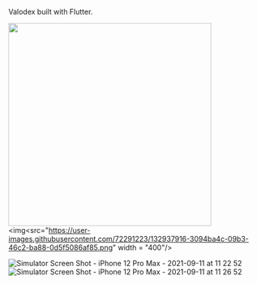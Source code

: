 Valodex built with Flutter.


<img  src = "https://user-images.githubusercontent.com/72291223/132937882-c719dfc7-e635-4848-b50e-3fb05f6b1d7c.png" width="400" />  <img<src="https://user-images.githubusercontent.com/72291223/132937916-3094ba4c-09b3-46c2-ba88-0d5f5086af85.png" width = "400"/>



![Simulator Screen Shot - iPhone 12 Pro Max - 2021-09-11 at 11 22 52](https://user-images.githubusercontent.com/72291223/132937923-e04ced82-5b9d-43b1-9aa5-bfdf914bf360.png)
![Simulator Screen Shot - iPhone 12 Pro Max - 2021-09-11 at 11 26 52](https://user-images.githubusercontent.com/72291223/132937930-f8665e76-87f1-462c-b386-a5213faeff6c.png)

